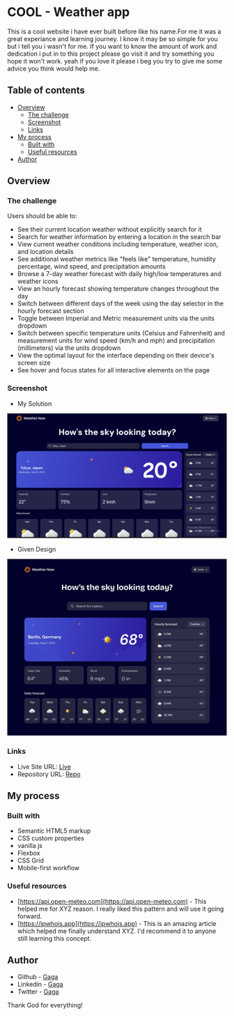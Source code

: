 # COOL - Weather app

This is a cool website i have ever built before like his name.For me it was a great experiance and learning journey. I know it may be so simple for you but i tell you i wasn't for me. If you want to know the amount of work and dedication i put in to this project please go visit it and try something you hope it won't work. yeah if you love it please i beg you try to give me some advice you think would help me.

## Table of contents

- [Overview](#overview)
  - [The challenge](#the-challenge)
  - [Screenshot](#screenshot)
  - [Links](#links)
- [My process](#my-process)
  - [Built with](#built-with)
  - [Useful resources](#useful-resources)
- [Author](#author)

## Overview

### The challenge

Users should be able to:

- See their current location weather without explicitly search for it
- Search for weather information by entering a location in the search bar
- View current weather conditions including temperature, weather icon, and location details
- See additional weather metrics like "feels like" temperature, humidity percentage, wind speed, and precipitation amounts
- Browse a 7-day weather forecast with daily high/low temperatures and weather icons
- View an hourly forecast showing temperature changes throughout the day
- Switch between different days of the week using the day selector in the hourly forecast section
- Toggle between Imperial and Metric measurement units via the units dropdown
- Switch between specific temperature units (Celsius and Fahrenheit) and measurement units for wind speed (km/h and mph) and precipitation (millimeters) via the units dropdown
- View the optimal layout for the interface depending on their device's screen size
- See hover and focus states for all interactive elements on the page

### Screenshot

- My Solution

![](./assets/images/image.png)

- Given Design

![Screenshot](./design/desktop-design-imperial.jpg)


### Links

- Live Site URL: [Live](https://coolweatherapp.vercel.app/)
- Repository URL: [Repo](https://github.com/gaga4l/Wheather-App)


## My process

### Built with

- Semantic HTML5 markup
- CSS custom properties
- vanilla js
- Flexbox
- CSS Grid
- Mobile-first workflow

### Useful resources

- [https://api.open-meteo.com](https://api.open-meteo.com) - This helped me for XYZ reason. I really liked this pattern and will use it going forward.
- [https://ipwhois.app](https://ipwhois.app) - This is an amazing article which helped me finally understand XYZ. I'd recommend it to anyone still learning this concept.

## Author

- Github - [Gaga](https://github.com/gaga4l)
- Linkedin - [Gaga](https://www.linkedin.com/in/gaga4l?utm_source=share&utm_campaign=share_via&utm_content=profile&utm_medium=android_app)
- Twitter - [Gaga](https://www.twitter.com/lelisa_8)



Thank God for everything!
